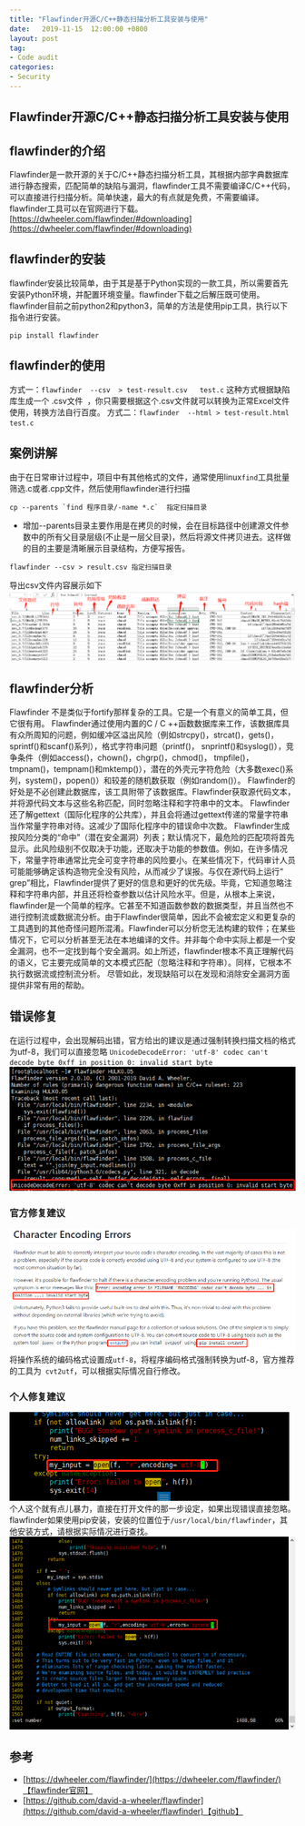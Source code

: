 ```yaml
---
title: "Flawfinder开源C/C++静态扫描分析工具安装与使用"
date:   2019-11-15  12:00:00 +0800
layout: post
tag:
- Code audit
categories:
- Security
---
```


Flawfinder开源C/C++静态扫描分析工具安装与使用
------
## flawfinder的介绍
Flawfinder是一款开源的关于C/C++静态扫描分析工具，其根据内部字典数据库进行静态搜索，匹配简单的缺陷与漏洞，flawfinder工具不需要编译C/C++代码，可以直接进行扫描分析。简单快速，最大的有点就是免费，不需要编译。flawfinder工具可以在官网进行下载。
[https://dwheeler.com/flawfinder/#downloading](https://dwheeler.com/flawfinder/#downloading)

## flawfinder的安装
flawfinder安装比较简单，由于其是基于Python实现的一款工具，所以需要首先安装Python环境，并配置环境变量。flawfinder下载之后解压既可使用。flawfinder目前之前python2和python3，简单的方法是使用pip工具，执行以下指令进行安装。
```
pip install flawfinder
```

## flawfinder的使用
方式一：`flawfinder  --csv  > test-result.csv   test.c`
这种方式根据缺陷库生成一个 .csv文件  ，你只需要根据这个.csv文件就可以转换为正常Excel文件使用，转换方法自行百度。
方式二：`flawfinder  --html > test-result.html test.c`

## 案例讲解
由于在日常审计过程中，项目中有其他格式的文件，通常使用linux`find`工具批量筛选.c或者.cpp文件，然后使用flawfinder进行扫描
```
cp --parents `find 程序目录/-name *.c`  指定扫描目录
```
  * 增加--parents目录主要作用是在拷贝的时候，会在目标路径中创建源文件参数中的所有父目录层级(不止是一层父目录)，然后将源文件拷贝进去。这样做的目的主要是清晰展示目录结构，方便写报告。

```
flawfinder --csv > result.csv 指定扫描目录
```
导出csv文件内容展示如下
![flawfinder-csv.png](/images/flawfinder-csv.png)

## flawfinder分析
Flawfinder 不是类似于fortify那样复杂的工具。它是一个有意义的简单工具，但它很有用。  Flawfinder通过使用内置的C / C ++函数数据库来工作，该数据库具有众所周知的问题，例如缓冲区溢出风险（例如strcpy()，strcat()，gets()，sprintf()和scanf()系列），格式字符串问题（printf()， snprintf()和syslog()），竞争条件（例如access()，chown()，chgrp()，chmod()， tmpfile()，tmpnam()，tempnam()和mktemp()），潜在的外壳元字符危险（大多数exec()系列，system()，popen()）和较差的随机数获取（例如random()）。
Flawfinder的好处是不必创建此数据库，该工具附带了该数据库。Flawfinder获取源代码文本，并将源代码文本与这些名称匹配，同时忽略注释和字符串中的文本。
Flawfinder还了解gettext（国际化程序的公共库），并且会将通过gettext传递的常量字符串当作常量字符串对待。这减少了国际化程序中的错误命中次数。
Flawfinder生成按风险分类的“命中”（潜在安全漏洞）列表；默认情况下，最危险的匹配项将首先显示。此风险级别不仅取决于功能，还取决于功能的参数值。例如，在许多情况下，常量字符串通常比完全可变字符串的风险要小。在某些情况下，代码审计人员可能能够确定该构造物完全没有风险，从而减少了误报。与仅在源代码上运行“ grep”相比，Flawfinder提供了更好的信息和更好的优先级。毕竟，它知道忽略注释和字符串内部，并且还将检查参数以估计风险水平。但是，从根本上来说，flawfinder是一个简单的程序。它甚至不知道函数参数的数据类型，并且当然也不进行控制流或数据流分析。由于Flawfinder很简单，因此不会被宏定义和更复杂的工具遇到的其他奇怪问题所混淆。Flawfinder可以分析您无法构建的软件；在某些情况下，它可以分析甚至无法在本地编译的文件。并非每个命中实际上都是一个安全漏洞，也不一定找到每个安全漏洞。如上所述，flawfinder根本不真正理解代码的语义，它主要完成简单的文本模式匹配（忽略注释和字符串）。同样，它根本不执行数据流或控制流分析。
尽管如此，发现缺陷可以在发现和消除安全漏洞方面提供非常有用的帮助。

## 错误修复
在运行过程中，会出现解码出错，官方给出的建议是通过强制转换扫描文档的格式为utf-8，我们可以直接忽略
`UnicodeDecodeError: 'utf-8' codec can't decode byte 0xff in position 0: invalid start byte`
![flawfinder-error.png](/images/flawfinder-error.png)

### 官方修复建议
![flawfinder-office-advice.png](/images/flawfinder-office-advice.png)
将操作系统的编码格式设置成`utf-8`，将程序编码格式强制转换为utf-8，官方推荐的工具为`
cvt2utf`，可以根据实际情况自行修改。

### 个人修复建议
![flawfinder-persional-advice1.png](/images/flawfinder-persional-advice1.png)
个人这个就有点儿暴力，直接在打开文件的那一步设定，如果出现错误直接忽略。flawfinder如果使用pip安装，安装的位置位于`/usr/local/bin/flawfinder`，其他安装方式，请根据实际情况进行查找。
![flawfinder-persional-advice2.png](/images/flawfinder-persional-advice2.png)

## 参考
* [https://dwheeler.com/flawfinder/](https://dwheeler.com/flawfinder/)【flawfinder官网】
* [https://github.com/david-a-wheeler/flawfinder](https://github.com/david-a-wheeler/flawfinder)【github】
